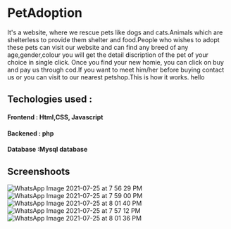 # PetAdoption
It's a website, where we rescue pets like dogs and cats.Animals which are shelterless to provide them shelter and food.People who wishes to adopt these pets can visit our website and can find any breed of any age,gender,colour you will get the detail discription of the pet of your choice in single click. 
Once you find your new homie, you can click on buy and pay us through cod.If you want to meet him/her before buying contact us or you can visit to our nearest petshop.This is how it works.
hello
## Techologies used :
  #### Frontend : Html,CSS, Javascript
  #### Backened : php
  #### Database :Mysql database
  
## Screenshoots
![WhatsApp Image 2021-07-25 at 7 56 29 PM](https://user-images.githubusercontent.com/73269344/126911626-bf246ba8-553e-4e24-af41-e1f9ffdb191e.jpeg)
![WhatsApp Image 2021-07-25 at 7 59 00 PM](https://user-images.githubusercontent.com/73269344/126911688-4aba9911-4d44-4e08-a7c3-e3b047060cb6.jpeg)
![WhatsApp Image 2021-07-25 at 8 01 40 PM](https://user-images.githubusercontent.com/73269344/126911714-d70e7036-53fb-4764-9c09-c3cca57251f4.jpeg)
![WhatsApp Image 2021-07-25 at 7 57 12 PM](https://user-images.githubusercontent.com/73269344/126911727-a5a4751b-19a7-4d28-8202-b337610794b2.jpeg)
![WhatsApp Image 2021-07-25 at 8 01 36 PM](https://user-images.githubusercontent.com/73269344/126911733-5817cfbf-da4a-42c9-acd0-7ea1afb8775a.jpeg)


